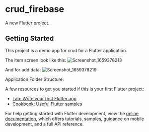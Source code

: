 # crud_firebase

A new Flutter project.

## Getting Started

This project is a demo app for crud for a Flutter application.

The item screen look like this:
![Screenshot_1659378213](https://user-images.githubusercontent.com/56499611/182219084-1909776c-dc63-4347-945f-f0e66fda60fe.png )

And for add data:
![Screenshot_1659378219](https://user-images.githubusercontent.com/56499611/182219117-fbaa4676-5654-447e-b7bf-e7a7c77b7cf8.png)


Application Folder Structure:


A few resources to get you started if this is your first Flutter project:

- [Lab: Write your first Flutter app](https://docs.flutter.dev/get-started/codelab)
- [Cookbook: Useful Flutter samples](https://docs.flutter.dev/cookbook)

For help getting started with Flutter development, view the
[online documentation](https://docs.flutter.dev/), which offers tutorials,
samples, guidance on mobile development, and a full API reference.
